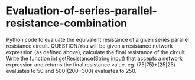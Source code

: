# Evaluation-of-series-parallel-resistance-combination
Python code to evaluate the equivalent resistance of a given  series parallel resistance circuit.
QUESTION:You will be given a resistance network expression (as defined above), calculate the final
resistance of the circuit. Write the function int getResistance(String input) that accepts a
network expression and returns the final resistance value.
eg. (75|75)+(25|25) evaluates to 50 and 500|(200+300) evaluates to 250.
